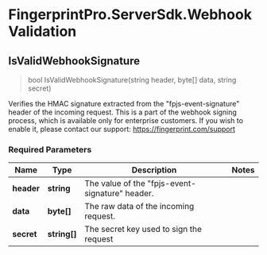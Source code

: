 # FingerprintPro.ServerSdk.WebhookValidation

## **IsValidWebhookSignature**

> bool IsValidWebhookSignature(string header, byte[] data, string secret)

Verifies the HMAC signature extracted from the "fpjs-event-signature" header of the incoming request. This is a part of
the webhook signing process, which is available only for enterprise customers.
If you wish to enable it, please contact our support: https://fingerprint.com/support

### Required Parameters

| Name       | Type         | Description                                     | Notes |
|------------|--------------|-------------------------------------------------|-------|
| **header** | **string**   | The value of the "fpjs-event-signature" header. |       |
| **data**   | **byte[]**   | The raw data of the incoming request.           |       | 
| **secret** | **string[]** | The secret key used to sign the request         |       | 